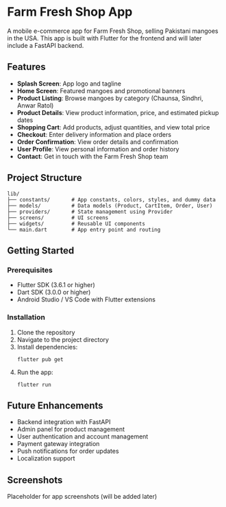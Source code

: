 # Farm Fresh Shop App

A mobile e-commerce app for Farm Fresh Shop, selling Pakistani mangoes in the USA. This app is built with Flutter for the frontend and will later include a FastAPI backend.

## Features

- **Splash Screen**: App logo and tagline
- **Home Screen**: Featured mangoes and promotional banners
- **Product Listing**: Browse mangoes by category (Chaunsa, Sindhri, Anwar Ratol)
- **Product Details**: View product information, price, and estimated pickup dates
- **Shopping Cart**: Add products, adjust quantities, and view total price
- **Checkout**: Enter delivery information and place orders
- **Order Confirmation**: View order details and confirmation
- **User Profile**: View personal information and order history
- **Contact**: Get in touch with the Farm Fresh Shop team

## Project Structure

```
lib/
├── constants/       # App constants, colors, styles, and dummy data
├── models/          # Data models (Product, CartItem, Order, User)
├── providers/       # State management using Provider
├── screens/         # UI screens
├── widgets/         # Reusable UI components
└── main.dart        # App entry point and routing
```

## Getting Started

### Prerequisites

- Flutter SDK (3.6.1 or higher)
- Dart SDK (3.0.0 or higher)
- Android Studio / VS Code with Flutter extensions

### Installation

1. Clone the repository
2. Navigate to the project directory
3. Install dependencies:
   ```
   flutter pub get
   ```
4. Run the app:
   ```
   flutter run
   ```

## Future Enhancements

- Backend integration with FastAPI
- Admin panel for product management
- User authentication and account management
- Payment gateway integration
- Push notifications for order updates
- Localization support

## Screenshots

Placeholder for app screenshots (will be added later)

